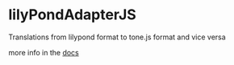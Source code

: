 # lilyPondAdapterJS
Translations from lilypond format to tone.js format and vice versa

more info in the [docs](https://mikesult.github.io/lilyPondAdapterJS/docs/index.html)
